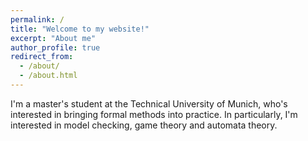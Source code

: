 ```yaml
---
permalink: /
title: "Welcome to my website!"
excerpt: "About me"
author_profile: true
redirect_from: 
  - /about/
  - /about.html
---
```


I'm a master's student at the Technical University of Munich, who's interested in bringing formal methods into practice. In particularly, I'm interested in model checking, game theory and automata theory.